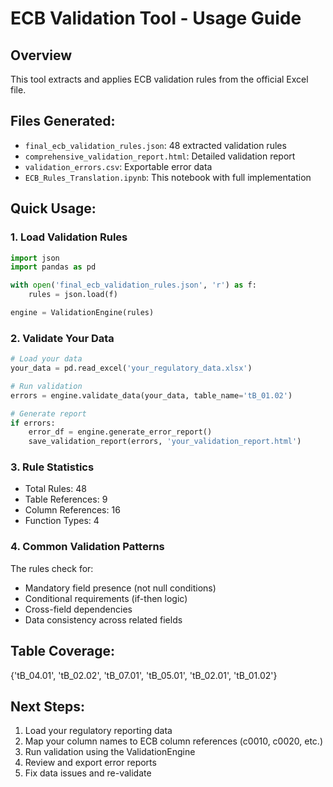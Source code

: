 
# ECB Validation Tool - Usage Guide

## Overview
This tool extracts and applies ECB validation rules from the official Excel file.

## Files Generated:
- `final_ecb_validation_rules.json`: 48 extracted validation rules
- `comprehensive_validation_report.html`: Detailed validation report
- `validation_errors.csv`: Exportable error data
- `ECB_Rules_Translation.ipynb`: This notebook with full implementation

## Quick Usage:

### 1. Load Validation Rules
```python
import json
import pandas as pd

with open('final_ecb_validation_rules.json', 'r') as f:
    rules = json.load(f)

engine = ValidationEngine(rules)
```

### 2. Validate Your Data
```python
# Load your data
your_data = pd.read_excel('your_regulatory_data.xlsx')

# Run validation
errors = engine.validate_data(your_data, table_name='tB_01.02')

# Generate report
if errors:
    error_df = engine.generate_error_report()
    save_validation_report(errors, 'your_validation_report.html')
```

### 3. Rule Statistics
- Total Rules: 48
- Table References: 9
- Column References: 16
- Function Types: 4

### 4. Common Validation Patterns
The rules check for:
- Mandatory field presence (not null conditions)
- Conditional requirements (if-then logic)
- Cross-field dependencies
- Data consistency across related fields

## Table Coverage:
{'tB_04.01', 'tB_02.02', 'tB_07.01', 'tB_05.01', 'tB_02.01', 'tB_01.02'}

## Next Steps:
1. Load your regulatory reporting data
2. Map your column names to ECB column references (c0010, c0020, etc.)
3. Run validation using the ValidationEngine
4. Review and export error reports
5. Fix data issues and re-validate

